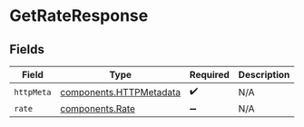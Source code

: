 # GetRateResponse


## Fields

| Field                                                              | Type                                                               | Required                                                           | Description                                                        |
| ------------------------------------------------------------------ | ------------------------------------------------------------------ | ------------------------------------------------------------------ | ------------------------------------------------------------------ |
| `httpMeta`                                                         | [components.HTTPMetadata](../../models/components/httpmetadata.md) | :heavy_check_mark:                                                 | N/A                                                                |
| `rate`                                                             | [components.Rate](../../models/components/rate.md)                 | :heavy_minus_sign:                                                 | N/A                                                                |